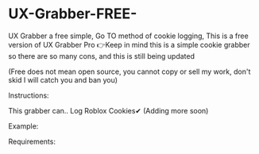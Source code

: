 # UX-Grabber-FREE-

UX Grabber a free simple, Go TO method of cookie logging, This is a free version of UX Grabber Pro
👉Keep in mind this is a simple cookie grabber so there are so many cons, and this is still being updated

(Free does not mean open source, you cannot copy or sell my work, don't skid I will catch you and ban you)

Instructions:





This grabber can.. 
Log Roblox Cookies✔
(Adding more soon)

Example:

Requirements:

